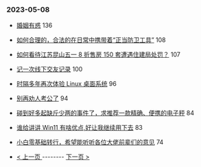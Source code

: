 ### 2023-05-08 
- [婚姻有惑](https://www.v2ex.com/t/938137) 136
- [如何合理的，合法的在日常中携带着“正当防卫工具”](https://www.v2ex.com/t/938259) 108
- [如何看待江苏昆山五一 8 折售房 150 套遭遇住建局处罚？](https://www.v2ex.com/t/938122) 107
- [记一次线下交友记录](https://www.v2ex.com/t/938080) 100
- [时隔多年再次体验 Linux 桌面系统](https://www.v2ex.com/t/938092) 96
- [别再劝人考公了](https://www.v2ex.com/t/938211) 94
- [碰到好多起缺斤少两的事件了，求推荐一款精确、便携的电子秤](https://www.v2ex.com/t/938142) 84
- [谁给讲讲 Win11 有啥优点,好让我继续用下去](https://www.v2ex.com/t/938221) 83
- [小白零基础转行，希望能听听各位大佬前辈们的意见](https://www.v2ex.com/t/938117) 74 

- [ < 上一页 ](https://github.com/able8/v2ex-hot-record/blob/master/2023-05-07.md) -------- [ 下一页 > ](https://github.com/able8/v2ex-hot-record/blob/master/2023-05-09.md)